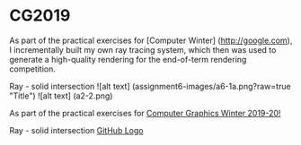 # CG2019

As part of the practical exercises for [Computer Winter] (http://google.com), I incrementally built my own ray tracing system, which then was used to generate a high-quality rendering for the end-of-term rendering competition.

Ray - solid intersection ![alt text] (assignment6-images/a6-1a.png?raw=true "Title")
![alt text] (a2-2.png)

As part of the practical exercises for [Computer Graphics Winter 2019-20!](https://graphics.cg.uni-saarland.de/courses/cg1-2019/)

Ray - solid intersection [GitHub Logo](/assignment6-images/a6-1a.png?raw=true "title")
